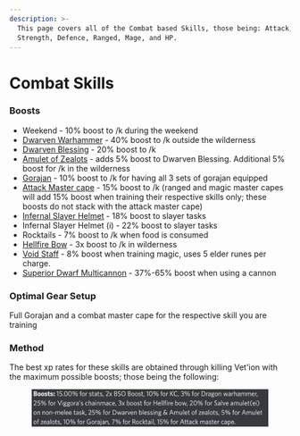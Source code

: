 ```yaml
---
description: >-
  This page covers all of the Combat based Skills, those being: Attack,
  Strength, Defence, Ranged, Mage, and HP.
---
```


# Combat Skills

### Boosts

* Weekend - 10% boost to /k during the weekend
* [Dwarven Warhammer](../bosses/king-goldemar.md#loot) - 40% boost to /k outside the wilderness
* [Dwarven Blessing](../custom-items/grandmaster-clues.md#unique-loot-table) - 20% boost to /k
* [Amulet of Zealots](dungeoneering-training/dg-rewards.md#buyable-gear) - adds 5% boost to Dwarven Blessing. Additional 5% boost for /k in the wilderness
* [Gorajan](dungeoneering-training/dg-rewards.md#gorajan-armour) - 10% boost to /k for having all 3 sets of gorajan equipped
* [Attack Master cape](../custom-items/equippables.md#master-capes) - 15% boost to /k (ranged and magic master capes will add 15% boost when training their respective skills only; these boosts do not stack with the attack master cape)
* [Infernal Slayer Helmet](../minigames/emerged-zuk-inferno.md#rewards-all-are-untradeable) - 18% boost to slayer tasks
* Infernal Slayer Helmet (i) - 22% boost to slayer tasks
* Rocktails - 7% boost to /k when food is consumed
* [Hellfire Bow](fletching.md#custom-content-and-boosts) - 3x boost to /k in wilderness
* [Void Staff](../bosses/naxxus.md#loot) - 8% boost when training magic, uses 5 elder runes per charge.
* [Superior Dwarf Multicannon](invention/#inventions) - 37%-65% boost when using a cannon

### Optimal Gear Setup

Full Gorajan and a combat master cape for the respective skill you are training

### Method

The best xp rates for these skills are obtained through killing Vet'ion with the maximum possible boosts; those being the following:

<figure><img src="../.gitbook/assets/Screenshot 2022-09-19 at 19.36.23.png" alt=""><figcaption></figcaption></figure>
